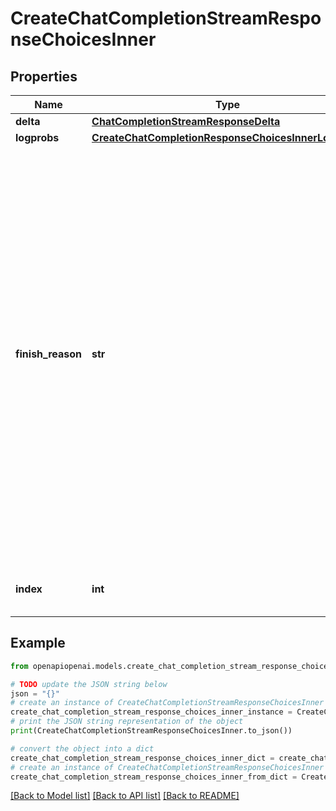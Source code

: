 # CreateChatCompletionStreamResponseChoicesInner


## Properties

Name | Type | Description | Notes
------------ | ------------- | ------------- | -------------
**delta** | [**ChatCompletionStreamResponseDelta**](ChatCompletionStreamResponseDelta.md) |  | 
**logprobs** | [**CreateChatCompletionResponseChoicesInnerLogprobs**](CreateChatCompletionResponseChoicesInnerLogprobs.md) |  | [optional] 
**finish_reason** | **str** | The reason the model stopped generating tokens. This will be &#x60;stop&#x60; if the model hit a natural stop point or a provided stop sequence, &#x60;length&#x60; if the maximum number of tokens specified in the request was reached, &#x60;content_filter&#x60; if content was omitted due to a flag from our content filters, &#x60;tool_calls&#x60; if the model called a tool, or &#x60;function_call&#x60; (deprecated) if the model called a function.  | 
**index** | **int** | The index of the choice in the list of choices. | 

## Example

```python
from openapiopenai.models.create_chat_completion_stream_response_choices_inner import CreateChatCompletionStreamResponseChoicesInner

# TODO update the JSON string below
json = "{}"
# create an instance of CreateChatCompletionStreamResponseChoicesInner from a JSON string
create_chat_completion_stream_response_choices_inner_instance = CreateChatCompletionStreamResponseChoicesInner.from_json(json)
# print the JSON string representation of the object
print(CreateChatCompletionStreamResponseChoicesInner.to_json())

# convert the object into a dict
create_chat_completion_stream_response_choices_inner_dict = create_chat_completion_stream_response_choices_inner_instance.to_dict()
# create an instance of CreateChatCompletionStreamResponseChoicesInner from a dict
create_chat_completion_stream_response_choices_inner_from_dict = CreateChatCompletionStreamResponseChoicesInner.from_dict(create_chat_completion_stream_response_choices_inner_dict)
```
[[Back to Model list]](../README.md#documentation-for-models) [[Back to API list]](../README.md#documentation-for-api-endpoints) [[Back to README]](../README.md)


